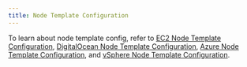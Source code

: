 ```yaml
---
title: Node Template Configuration
---
```


To learn about node template config, refer to [EC2 Node Template Configuration](../reference-guides/cluster-configuration/downstream-cluster-configuration/node-template-configuration/amazon-ec2.md), [DigitalOcean Node Template Configuration](../reference-guides/cluster-configuration/downstream-cluster-configuration/node-template-configuration/digitalocean.md), [Azure Node Template Configuration](../reference-guides/cluster-configuration/downstream-cluster-configuration/node-template-configuration/azure.md), and [vSphere Node Template Configuration](../pages-for-subheaders/creating-a-vsphere-cluster.md).
